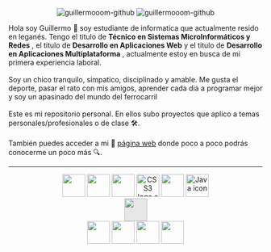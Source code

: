 <p align="center">
    <img alt="guillermooom-github"src="https://komarev.com/ghpvc/?username=guillermooom&label=Profile+Views">
    <img alt="guillermooom-github" src="https://img.shields.io/github/followers/guillermooom?color=success&label=Followers&style=social">
  </p>
Hola soy Guillermo 👋 soy estudiante de informatica que actualmente resido en leganés. Tengo el titulo de <b>Técnico en Sistemas MicroInformáticos y Redes</b> , el titulo de <b>Desarrollo en Aplicaciones Web</b> y el titulo de <b>Desarrollo en Aplicaciones Multiplataforma</b> , actualmente estoy en busca de mi primera experiencia laboral.
<br><br>
Soy un chico tranquilo, simpatico, disciplinado y amable. Me gusta el deporte, pasar el rato con mis amigos, aprender cada dia a programar mejor y soy un apasinado del mundo del ferrocarril
<br><br>
Este es mi repositorio personal. En ellos subo proyectos que aplico a temas personales/profesionales o de clase 🛠. 
<br><br>
También puedes acceder a mi 🚀 <a href="https://guillermooom.github.io" target="_blank">página web</a> donde poco a poco podrás conocerme un poco más 🔍.
<hr>
<p aling-items="space-between">
  
</p>

<p align="center">
  <img loading="lazy" src="https://distreau.com/github.svg" 
  height="45">
  <img loading="lazy" src="https://user-images.githubusercontent.com/674621/71187801-14e60a80-2280-11ea-94c9-e56576f76baf.png" 
  height="45">
    <img loading="lazy" src="https://upload.wikimedia.org/wikipedia/commons/thumb/6/61/HTML5_logo_and_wordmark.svg/250px-HTML5_logo_and_wordmark.svg.png" height="45">
    <img alt="CSS3 logo.svg" src="https://upload.wikimedia.org/wikipedia/commons/thumb/6/62/CSS3_logo.svg/250px-CSS3_logo.svg.png" height="45">
  <img loading="lazy" src="https://upload.wikimedia.org/wikipedia/commons/thumb/9/99/Unofficial_JavaScript_logo_2.svg/480px-            Unofficial_JavaScript_logo_2.svg.png" 
  height="45">
   <img src="https://cdn-icons-png.flaticon.com/512/5968/5968282.png" width="45" height="45" alt="Java icon" title="Java icon">
   <img style="display: block;-webkit-user-select: none;margin: auto;cursor: zoom-in;background-color: hsl(0, 0%, 90%);transition: background-color 300ms;" src="https://upload.wikimedia.org/wikipedia/commons/thumb/3/3f/Git_icon.svg/2048px-Git_icon.svg.png" width="45" height="45">
  <img loading="lazy" src="https://cdn.worldvectorlogo.com/logos/mariadb.svg" 
  height="45">
  <img crossorigin="anonymous" src="https://upload.wikimedia.org/wikipedia/commons/thumb/5/51/Mysql.svg/800px-Mysql.svg.png" class="svg mw-mmv-dialog-is-open"  height="45">
  <img crossorigin="anonymous" src="https://upload.wikimedia.org/wikipedia/commons/thumb/2/27/PHP-logo.svg/1024px-PHP-logo.svg.png" class="mw-mmv-final-image svg mw-mmv-dialog-is-open" height="45">
  <img crossorigin="anonymous" src="https://angular.io/assets/images/logos/angular/angular.png" class="mw-mmv-final-image svg mw-mmv-dialog-is-open" height="45">
    
</p>
